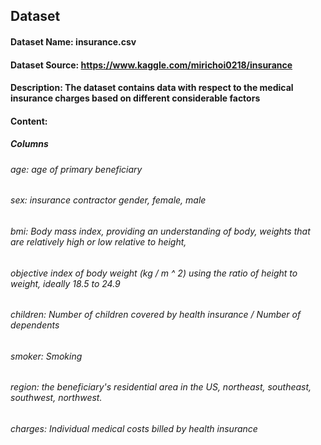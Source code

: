 ## Dataset
#### Dataset Name: insurance.csv
#### Dataset Source: https://www.kaggle.com/mirichoi0218/insurance
#### Description: The dataset contains data with respect to the medical insurance charges based on different considerable factors
#### Content:
##### Columns

###### age: age of primary beneficiary
###### sex: insurance contractor gender, female, male
###### bmi: Body mass index, providing an understanding of body, weights that are relatively high or low relative to height,
###### objective index of body weight (kg / m ^ 2) using the ratio of height to weight, ideally 18.5 to 24.9
###### children: Number of children covered by health insurance / Number of dependents
###### smoker: Smoking
###### region: the beneficiary's residential area in the US, northeast, southeast, southwest, northwest.
###### charges: Individual medical costs billed by health insurance
